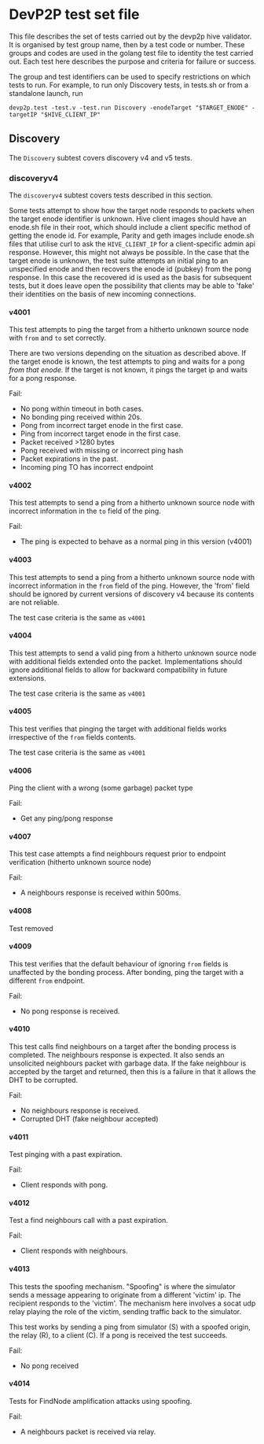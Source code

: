 # DevP2P test set file
This file describes the set of tests carried out by the devp2p hive validator.
It is organised by test group name, then by a test code or number.
These groups and codes are used in the golang test file to identity the test carried out.
Each test here describes the purpose and criteria for failure or success.

The group and test identifiers can be used to specify restrictions on which tests to run. For example, to run only Discovery tests, in tests.sh or from a standalone launch, run 

`devp2p.test -test.v -test.run Discovery -enodeTarget "$TARGET_ENODE" -targetIP "$HIVE_CLIENT_IP"`



## Discovery 
The `Discovery` subtest covers discovery v4 and v5 tests.

### discoveryv4

The `discoveryv4` subtest covers tests described in this section. 

Some tests attempt to show how the target node responds to packets when the target enode identifier is unknown. Hive client images should have an enode.sh file in their root, which should include a client specific method of getting the enode id. For example, Parity and geth images include enode.sh files that utilise curl to ask the `HIVE_CLIENT_IP` for a client-specific admin api response. However, this might not always be possible. In the case that the target enode is unknown, the test suite attempts an initial ping to an unspecified enode and then recovers the enode id (pubkey) from the pong response. In this case the recovered id is used as the basis for subsequent tests, but it does leave open the possibility that clients may be able to 'fake' their identities on the basis of new incoming connections.

#### v4001
This test attempts to ping the target from a hitherto unknown source node with `from` and `to` set correctly.

There are two versions depending on the situation as described above. If the target enode is known, the test attempts to ping and waits for a pong *from that enode.* If the target is not known, it pings the target ip and waits for a pong response.

Fail: 
- No pong within timeout in both cases. 
- No bonding ping received within 20s.
- Pong from incorrect target enode in the first case.
- Ping from incorrect target enode in the first case.
- Packet received >1280 bytes
- Pong received with missing or incorrect ping hash
- Packet expirations in the past.
- Incoming ping TO has incorrect endpoint



#### v4002 
This test attempts to send a ping from a hitherto unknown source node with incorrect information in the `to` field of the ping. 

Fail:
- The ping is expected to behave as a normal ping in this version (v4001)

#### v4003
This test attempts to send a ping from a hitherto unknown source node with incorrect information in the `from` field of the ping. However, the 'from' field should be ignored by current versions of discovery v4 because its contents are not reliable. 

The test case criteria is the same as `v4001`


#### v4004
This test attempts to send a valid ping from a hitherto unknown source node with additional fields extended onto the packet. Implementations should ignore additional fields to allow for backward compatibility in future extensions.

The test case criteria is the same as `v4001`

#### v4005
This test verifies that pinging the target with additional fields works irrespective of the `from` fields contents.

The test case criteria is the same as `v4001`

#### v4006
Ping the client with a wrong (some garbage) packet type

Fail:
- Get any ping/pong response

#### v4007
This test case attempts a find neighbours request prior to endpoint verification (hitherto unknown source node)

Fail:
- A neighbours response is received within 500ms.

#### v4008
Test removed

#### v4009
This test verifies that the default behaviour of ignoring `from` fields is unaffected by the bonding process. After bonding, ping the target with a different `from` endpoint. 

Fail:
- No pong response is received.

#### v4010
This test calls find neighbours on a target after the bonding process is completed. The neighbours response is expected.
It also sends an unsolicited neighbours packet with garbage data. If the fake neighbour is accepted by the target and returned, then this is a failure in that it allows the DHT to be corrupted.

Fail:
- No neighbours response is received. 
- Corrupted DHT (fake neighbour accepted)



#### v4011
Test pinging with a past expiration. 

Fail: 
- Client responds with pong.

#### v4012
Test a find neighbours call with a past expiration.

Fail:
- Client responds with neighbours.


#### v4013
This tests the spoofing mechanism. "Spoofing" is where
the simulator sends a message appearing to originate from
a different 'victim' ip. The recipient responds to the 
'victim'. The mechanism here involves a socat udp relay
playing the role of the victim, sending traffic back to the 
simulator.

This test works by sending a ping from simulator (S) 
with a spoofed origin, the relay (R), to a client (C).
If a pong is received the test succeeds.

Fail:
- No pong received

#### v4014
Tests for FindNode amplification attacks using spoofing.

Fail:
- A neighbours packet is received via relay.





